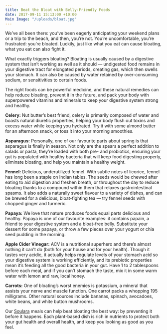 ```yaml
---
title: Beat the Bloat with Belly-Friendly Foods
date: 2017-09-11 15:13:00 +10:00
Main Image: "/uploads/bloat.jpg"
---
```


We’ve all been there: you’ve been eagerly anticipating your weekend plans or a trip to the beach, and then, you’re not. You’re uncomfortable, you’re frustrated: you’re bloated. Luckily, just like what you eat can cause bloating, what you eat can also fight it.   

What exactly triggers bloating? Bloating is usually caused by a digestive system that isn’t working as well as it should — undigested food remains in your digestive tract for elongated periods, creating gas, which then swells your stomach. It can also be caused by water retained by over-consuming sodium, or sensitivities to certain foods. 

The right foods can be powerful medicine, and these natural remedies can help reduce bloating, prevent it in the future, and pack your body with superpowered vitamins and minerals to keep your digestive system strong and healthy.

**Celery:** Nut butter’s best friend, celery is primarily composed of water and boasts natural diuretic properties, helping your body flush out toxins and excess water while keeping you hydrated. Try it with some almond butter for an afternoon snack, or toss it into your morning smoothies.

**Asparagus:** Personally, one of our favourite parts about spring is that asparagus is finally in season. Not only are the spears a perfect addition to salads or pasta, they’re loaded with both pre- and probiotics, ensuring your gut is populated with healthy bacteria that will keep food digesting properly, eliminate bloating, and help you maintain a healthy weight.  

**Fennel:** Delicious, underutilized fennel. With subtle notes of licorice, fennel has long been a staple on Indian tables. The seeds would be chewed after eating to aid digestion and freshen breath, or throughout the day to reduce bloating thanks to a compound within them that relaxes gastrointestinal spasms. It also adds a naturally sweet flavour to a variety of dishes, and can be brewed for a delicious, bloat-fighting tea — try fennel seeds with chopped ginger and turmeric.

**Papaya:** We love that nature produces foods equal parts delicious and healthy. Papaya is one of our favourite examples: it contains papain, a friend to your digestive system and a bloat-free belly. Substitute your dessert for some papaya, or throw a few pieces over your yogurt or chia seed pudding in the morning. 

**Apple Cider Vinegar:** ACV is a nutritional superhero and there’s almost nothing it can’t do (both for your house and for your health). Though it tastes very acidic, it actually helps regulate levels of your stomach acid so your digestive system is working efficiently, and its prebiotic properties mean it’s feeding all the good bacteria in your gut. Have 1 to 2 tablespoons before each meal, and if you can’t stomach the taste, mix it in some warm water with lemon and raw, local honey.

**Carrots:** One of bloating’s worst enemies is potassium, a mineral that assists your nerve and muscle function. One carrot packs a whopping 195 milligrams. Other natural sources include bananas, spinach, avocadoes, white beans, and white button mushrooms. 

Our [Soulara](https://www.soulara.com.au) meals can help beat bloating the best way: by preventing it before it happens. Each plant-based dish is rich in nutrients to protect both your gut health and overall health, and keep you looking as good as you feel. 
